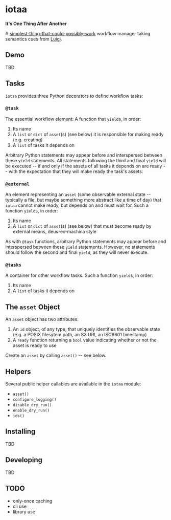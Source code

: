 # iotaa

**It's One Thing After Another**

A [simplest-thing-that-could-possibly-work](https://wiki.c2.com/?DoTheSimplestThingThatCouldPossiblyWork) workflow manager taking semantics cues from [Luigi](https://github.com/spotify/luigi).

## Demo

TBD

## Tasks

`iotaa` provides three Python decorators to define workflow tasks:

### `@task`

The essential workflow element: A function that `yield`s, in order:

1. Its name
2. A `list` or `dict` of `asset`(s) (see below) it is responsible for making ready (e.g. creating)
3. A `list` of tasks it depends on

Arbitrary Python statements may appear before and interspersed between these `yield` statements. All statements following the third and final `yield` will be executed -- if and only if the assets of all tasks it depends on are ready -- with the expectation that they will make ready the task's assets.

### `@external`

An element representing an `asset` (some observable external state -- typically a file, but maybe something more abstract like a time of day) that `iotaa` cannot make ready, but depends on and must wait for. Such a function `yield`s, in order:

1. Its name
2. A `list` or `dict` of `asset`(s) (see below) that must become ready by external means, deus-ex-machina style

As with `@task` functions, arbitrary Python statements may appear before and interspersed between these `yield` statements. However, no statements should follow the second and final `yield`, as they will never execute.

### `@tasks`

A container for other workflow tasks. Such a function `yield`s, in order:

1. Its name
2. A `list` of tasks it depends on

## The `asset` Object

An `asset` object has two attributes:

1. An `id` object, of any type, that uniquely identifies the observable state (e.g. a POSIX filesytem path, an S3 URI, an ISO8601 timestamp)
2. A `ready` function returning a `bool` value indicating whether or not the asset is ready to use

Create an `asset` by calling `asset()` -- see below.

## Helpers

Several public helper callables are available in the `iotaa` module:

- `asset()`
- `configure_logging()`
- `disable_dry_run()`
- `enable_dry_run()`
- `ids()`

## Installing

TBD

## Developing

TBD

## TODO

- only-once caching
- cli use
- library use
